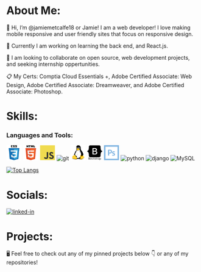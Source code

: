 # About Me:
👋 Hi, I’m @jamiemetcalfe18 or Jamie! I am a web developer! I love making mobile responsive and user friendly sites that focus on responsive design.

🌱 Currently I am working on learning the back end, and React.js.

💞️ I am looking to collaborate on open source, web development projects, and seeking internship oppertunities. 

📋 My Certs: Comptia Cloud Essentials +, Adobe Certified Associate: Web Design, Adobe Certified Associate: Dreamweaver, and Adobe Certified Associate: Photoshop.

# Skills:
<h3 align="left">Languages and Tools:</h3>
<p align="left"> <a> <img src="https://raw.githubusercontent.com/devicons/devicon/master/icons/css3/css3-original-wordmark.svg" alt="css3" width="40" height="40"/> </a><a> <img src="https://raw.githubusercontent.com/devicons/devicon/master/icons/html5/html5-original-wordmark.svg" alt="html5" width="40" height="40"/> </a><a> <img src="https://raw.githubusercontent.com/devicons/devicon/master/icons/javascript/javascript-original.svg" alt="javascript" width="40" height="40"/> </a><a> <img src="https://www.vectorlogo.zone/logos/git-scm/git-scm-icon.svg" alt="git" width="40" height="40"/></a><a> <img src="https://raw.githubusercontent.com/devicons/devicon/master/icons/linux/linux-original.svg" alt="linux" width="40" height="40"/> </a><a > <img src="https://raw.githubusercontent.com/devicons/devicon/master/icons/bootstrap/bootstrap-plain-wordmark.svg" alt="bootstrap" width="40" height="40"/>  </a><a> <img src="https://raw.githubusercontent.com/devicons/devicon/master/icons/photoshop/photoshop-line.svg" alt="photoshop" width="40" height="40"/> </a><a><img src="https://cdn.jsdelivr.net/gh/devicons/devicon/icons/python/python-original.svg" alt="python" width="40" height="40"/> </a><a><img src="https://cdn.jsdelivr.net/gh/devicons/devicon/icons/django/django-plain-wordmark.svg" alt="django" width="40" height="40"/> </a><a> <img src="https://cdn.jsdelivr.net/gh/devicons/devicon/icons/mysql/mysql-original.svg" alt="MySQL" width="40" height="40"/></a></p>

[![Top Langs](https://github-readme-stats.vercel.app/api/top-langs/?username=jamiemetcalfe18&layout=compact)](https://github.com/anuraghazra/github-readme-stats)

# Socials:
<a href="https://www.linkedin.com/" target="_blank" rel="noreferrer"> <img src="https://cdn.jsdelivr.net/gh/devicons/devicon/icons/linkedin/linkedin-original.svg" alt="linked-in" width="40" height="40"/> </a>

# Projects:
🖥️ Feel free to check out any of my pinned projects below 👇 or any of my repositories!
